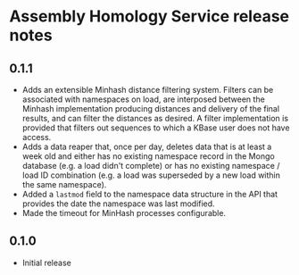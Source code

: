 # Assembly Homology Service release notes

## 0.1.1

* Adds an extensible Minhash distance filtering system. Filters can be associated with
  namespaces on load, are interposed between the Minhash implementation producing distances
  and delivery of the final results, and can filter the distances as desired. A filter
  implementation is provided that filters out sequences to which a KBase user does not have access.
* Adds a data reaper that, once per day, deletes data that is at least a week old and either has
  no existing namespace record in the Mongo database (e.g. a load didn't complete) or has no
  existing namespace / load ID combination (e.g. a load was superseded by a new load within the
  same namespace).
* Added a `lastmod` field to the namespace data structure in the API that provides the date
  the namespace was last modified.
* Made the timeout for MinHash processes configurable.

## 0.1.0

* Initial release